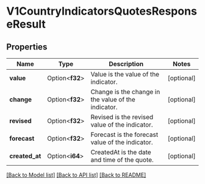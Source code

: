# V1CountryIndicatorsQuotesResponseResult

## Properties

Name | Type | Description | Notes
------------ | ------------- | ------------- | -------------
**value** | Option<**f32**> | Value is the value of the indicator. | [optional]
**change** | Option<**f32**> | Change is the change in the value of the indicator. | [optional]
**revised** | Option<**f32**> | Revised is the revised value of the indicator. | [optional]
**forecast** | Option<**f32**> | Forecast is the forecast value of the indicator. | [optional]
**created_at** | Option<**i64**> | CreatedAt is the date and time of the quote. | [optional]

[[Back to Model list]](../README.md#documentation-for-models) [[Back to API list]](../README.md#documentation-for-api-endpoints) [[Back to README]](../README.md)


